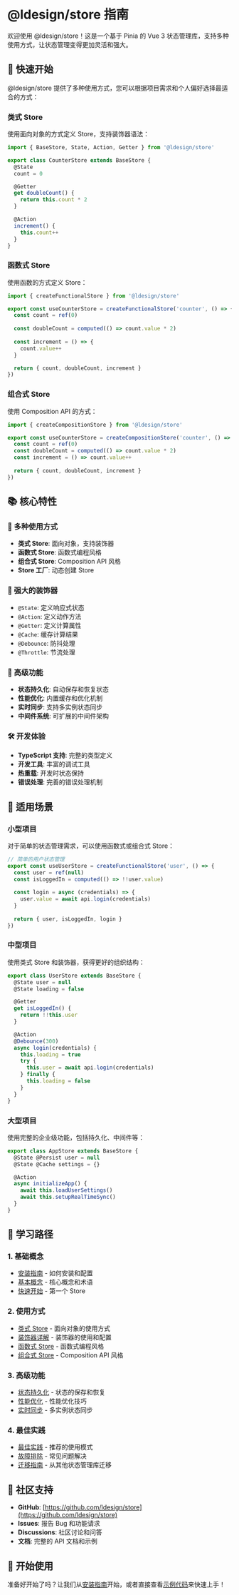 # @ldesign/store 指南

欢迎使用 @ldesign/store！这是一个基于 Pinia 的 Vue 3 状态管理库，支持多种使用方式，让状态管理变得更加灵活和强大。

## 🚀 快速开始

@ldesign/store 提供了多种使用方式，您可以根据项目需求和个人偏好选择最适合的方式：

### 类式 Store
使用面向对象的方式定义 Store，支持装饰器语法：

```typescript
import { BaseStore, State, Action, Getter } from '@ldesign/store'

export class CounterStore extends BaseStore {
  @State
  count = 0

  @Getter
  get doubleCount() {
    return this.count * 2
  }

  @Action
  increment() {
    this.count++
  }
}
```

### 函数式 Store
使用函数的方式定义 Store：

```typescript
import { createFunctionalStore } from '@ldesign/store'

export const useCounterStore = createFunctionalStore('counter', () => {
  const count = ref(0)
  
  const doubleCount = computed(() => count.value * 2)
  
  const increment = () => {
    count.value++
  }

  return { count, doubleCount, increment }
})
```

### 组合式 Store
使用 Composition API 的方式：

```typescript
import { createCompositionStore } from '@ldesign/store'

export const useCounterStore = createCompositionStore('counter', () => {
  const count = ref(0)
  const doubleCount = computed(() => count.value * 2)
  const increment = () => count.value++
  
  return { count, doubleCount, increment }
})
```

## 📚 核心特性

### 🎯 多种使用方式
- **类式 Store**: 面向对象，支持装饰器
- **函数式 Store**: 函数式编程风格
- **组合式 Store**: Composition API 风格
- **Store 工厂**: 动态创建 Store

### 🔧 强大的装饰器
- `@State`: 定义响应式状态
- `@Action`: 定义动作方法
- `@Getter`: 定义计算属性
- `@Cache`: 缓存计算结果
- `@Debounce`: 防抖处理
- `@Throttle`: 节流处理

### 🚀 高级功能
- **状态持久化**: 自动保存和恢复状态
- **性能优化**: 内置缓存和优化机制
- **实时同步**: 支持多实例状态同步
- **中间件系统**: 可扩展的中间件架构

### 🛠️ 开发体验
- **TypeScript 支持**: 完整的类型定义
- **开发工具**: 丰富的调试工具
- **热重载**: 开发时状态保持
- **错误处理**: 完善的错误处理机制

## 🎯 适用场景

### 小型项目
对于简单的状态管理需求，可以使用函数式或组合式 Store：

```typescript
// 简单的用户状态管理
export const useUserStore = createFunctionalStore('user', () => {
  const user = ref(null)
  const isLoggedIn = computed(() => !!user.value)
  
  const login = async (credentials) => {
    user.value = await api.login(credentials)
  }
  
  return { user, isLoggedIn, login }
})
```

### 中型项目
使用类式 Store 和装饰器，获得更好的组织结构：

```typescript
export class UserStore extends BaseStore {
  @State user = null
  @State loading = false

  @Getter
  get isLoggedIn() {
    return !!this.user
  }

  @Action
  @Debounce(300)
  async login(credentials) {
    this.loading = true
    try {
      this.user = await api.login(credentials)
    } finally {
      this.loading = false
    }
  }
}
```

### 大型项目
使用完整的企业级功能，包括持久化、中间件等：

```typescript
export class AppStore extends BaseStore {
  @State @Persist user = null
  @State @Cache settings = {}

  @Action
  async initializeApp() {
    await this.loadUserSettings()
    await this.setupRealTimeSync()
  }
}
```

## 📖 学习路径

### 1. 基础概念
- [安装指南](./installation.md) - 如何安装和配置
- [基本概念](./concepts.md) - 核心概念和术语
- [快速开始](./getting-started.md) - 第一个 Store

### 2. 使用方式
- [类式 Store](./class-usage.md) - 面向对象的使用方式
- [装饰器详解](./decorators.md) - 装饰器的使用和配置
- [函数式 Store](./functional.md) - 函数式编程风格
- [组合式 Store](./composition.md) - Composition API 风格

### 3. 高级功能
- [状态持久化](./persistence.md) - 状态的保存和恢复
- [性能优化](./performance.md) - 性能优化技巧
- [实时同步](./realtime.md) - 多实例状态同步

### 4. 最佳实践
- [最佳实践](./best-practices.md) - 推荐的使用模式
- [故障排除](./troubleshooting.md) - 常见问题解决
- [迁移指南](./migration.md) - 从其他状态管理库迁移

## 🤝 社区支持

- **GitHub**: [https://github.com/ldesign/store](https://github.com/ldesign/store)
- **Issues**: 报告 Bug 和功能请求
- **Discussions**: 社区讨论和问答
- **文档**: 完整的 API 文档和示例

## 🎉 开始使用

准备好开始了吗？让我们从[安装指南](./installation.md)开始，或者直接查看[示例代码](/examples/)来快速上手！
